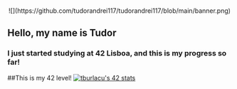 <p align="center">
<br>
![](https://github.com/tudorandrei117/tudorandrei117/blob/main/banner.png)
</a>

## Hello, my name is Tudor

### I just started studying at 42 Lisboa, and this is my progress so far!

##This is my 42 level!
[![tburlacu's 42 stats](https://badge.mediaplus.ma/kettlebells/tburlacu?1337Badge=off&UM6P=off)](https://github.com/oakoudad/badge42)
